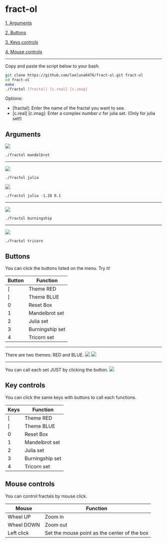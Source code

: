 # fract-ol
[1. Arguments](#Arguments)

[2. Buttons](#Buttons)

[3. Keys controls](#Key-controls)

[4. Mouse controls](#Mouse-controls)

---

<!-- First, get explanations about each fractals.
[fractals.md](fractals.md) -->
Copy and paste the script below to your bash.
```bash
git clone https://github.com/leeluna0476/fract-ol.git fract-ol
cd fract-ol
make
./fractol [fractal] [c.real] [c.imag]
```
Options:
- [fractal]: Enter the name of the fractal you want to see.
- [c.real] [c.imag]: Enter a complex number $c$ for julia set. (Only for julia set!)

## Arguments

![](pictures/mandelbrot.png)
```
./fractol mandelbrot
```

---

![](pictures/julia.png)
```
./fractol julia
```

![](pictures/julia_-1.28_0.1.png)
```
./fractol julia -1.28 0.1
```

---

![](pictures/burningship.png)
```
./fractol burningship
```

---

![](pictures/tricorn.png)
```
./fractol tricorn
```

## Buttons
You can click the buttons listed on the menu.
Try it!

|Button|Function|
|---|---|
|[|Theme RED|
|]|Theme BLUE|
|0|Reset Box|
|1|Mandelbrot set|
|2|Julia set|
|3|Burningship set|
|4|Tricorn set|

---

There are two themes: RED and BLUE.
![](pictures/mandelbrot_blue.png)
![](pictures/julia_red_2.png)

---

You can call each set JUST by clicking the button.
![](pictures/burningship_button.png)

## Key controls
You can click the same keys with buttons to call each functions.

|Keys|Function|
|---|---|
|[|Theme RED|
|]|Theme BLUE|
|0|Reset Box|
|1|Mandelbrot set|
|2|Julia set|
|3|Burningship set|
|4|Tricorn set|

## Mouse controls
You can control fractals by mouse click.

|Mouse|Function|
|---|---|
|Wheel UP|Zoom in|
|Wheel DOWN|Zoom out|
|Left click|Set the mouse point as the center of the box|
